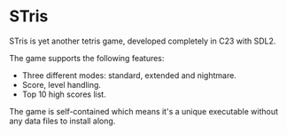 STris
=====

STris is yet another tetris game, developed completely in C23 with SDL2.

The game supports the following features:

- Three different modes: standard, extended and nightmare.
- Score, level handling.
- Top 10 high scores list.

The game is self-contained which means it's a unique executable without any data
files to install along.
